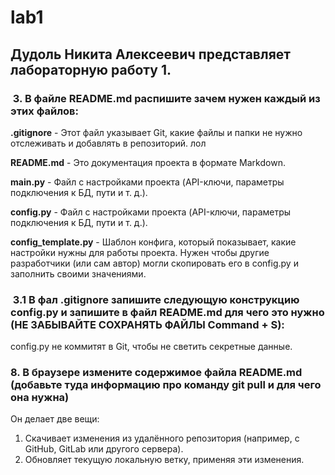# lab1

## Дудоль Никита Алексеевич представляет лабораторную работу 1.

###  3. В файле README.md распишите зачем нужен каждый из этих файлов:

**.gitignore** - Этот файл указывает Git, какие файлы и папки не нужно отслеживать и добавлять в репозиторий. лол

**README.md** - Это документация проекта в формате Markdown.

**main.py** - Файл с настройками проекта (API-ключи, параметры подключения к БД, пути и т. д.).

**config.py** - Файл с настройками проекта (API-ключи, параметры подключения к БД, пути и т. д.).

**config_template.py** - Шаблон конфига, который показывает, какие настройки нужны для работы проекта. Нужен чтобы другие разработчики (или сам автор) могли скопировать его в config.py и заполнить своими значениями.

###  3.1 В фал .gitignore запишите следующую конструкцию config.py и запишите в файл README.md для чего это нужно (НЕ ЗАБЫВАЙТЕ СОХРАНЯТЬ ФАЙЛЫ Command + S):

config.py не коммитят в Git, чтобы не светить секретные данные.

### 8. В браузере измените содержимое файла README.md (добавьте туда информацию про команду git pull и для чего она нужна)

Он делает две вещи:
1. Скачивает изменения из удалённого репозитория (например, с GitHub, GitLab или другого сервера).
2. Обновляет текущую локальную ветку, применяя эти изменения.
